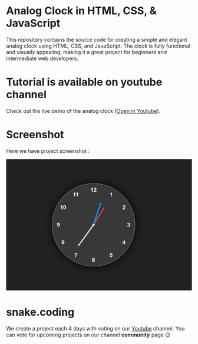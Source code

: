 # Analog Clock in HTML, CSS, & JavaScript

This repository contains the source code for creating a simple and elegant analog clock using HTML, CSS, and JavaScript. The clock is fully functional and visually appealing, making it a great project for beginners and intermediate web developers.

# Tutorial is available on youtube channel
Check out the live demo of the analog clock ([Open in Youtube](https://youtu.be/kX9CWy5Wc58)).

# Screenshot
Here we have project screenshot :

![screenshot](screenshot.png)


# snake.coding

We create a project each 4 days with voting on our <a href="https://youtube.com/@snakecoding_12" target="_blank">Youtube</a> channel.
You can vote for upcoming projects on our channel **community** page :wink:


